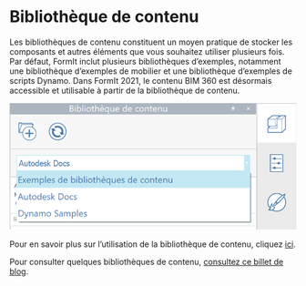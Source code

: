 # Bibliothèque de contenu

Les bibliothèques de contenu constituent un moyen pratique de stocker les composants et autres éléments que vous souhaitez utiliser plusieurs fois. Par défaut, FormIt inclut plusieurs bibliothèques d’exemples, notamment une bibliothèque d’exemples de mobilier et une bibliothèque d’exemples de scripts Dynamo. Dans FormIt 2021, le contenu BIM 360 est désormais accessible et utilisable à partir de la bibliothèque de contenu.

![](../.gitbook/assets/screen-shot-2020-03-30-at-1.39.13-pm.png)

Pour en savoir plus sur l’utilisation de la bibliothèque de contenu, cliquez [ici](../formit-primer/part-i/import-export-and-content-library.md).

Pour consulter quelques bibliothèques de contenu, [consultez ce billet de blog](https://formit.autodesk.com/blog/post/content-library).



